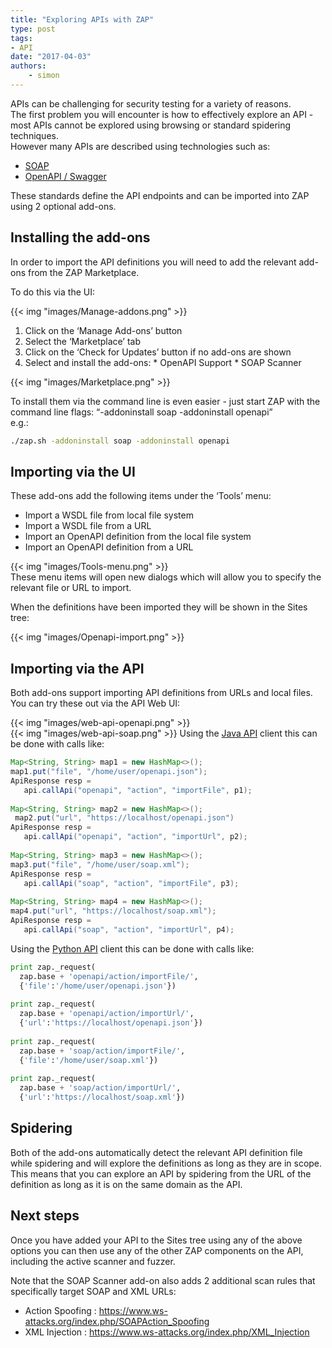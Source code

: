 ```yaml
---
title: "Exploring APIs with ZAP"
type: post
tags:
- API
date: "2017-04-03"
authors:
    - simon
---
```

APIs can be challenging for security testing for a variety of reasons.  
The first problem you will encounter is how to effectively explore an API - most APIs cannot be explored using browsing or standard spidering
techniques.  
However many APIs are described using technologies such as:  

  * [SOAP](https://en.wikipedia.org/wiki/SOAP)
  * [OpenAPI / Swagger](https://www.openapis.org/)

  
These standards define the API endpoints and can be imported into ZAP using 2 optional add-ons.  

##  Installing the add-ons

In order to import the API definitions you will need to add the relevant add-ons from the ZAP Marketplace.  
  
To do this via the UI:  
  
{{< img "images/Manage-addons.png" >}}  

  1. Click on the ‘Manage Add-ons’ button
  2. Select the ‘Marketplace’ tab
  3. Click on the ‘Check for Updates’ button if no add-ons are shown
  4. Select and install the add-ons:
    * OpenAPI Support
    * SOAP Scanner

{{< img "images/Marketplace.png" >}}  
  
  
To install them via the command line is even easier - just start ZAP with the command line flags: “-addoninstall soap -addoninstall openapi”  
e.g.:  

```sh
./zap.sh -addoninstall soap -addoninstall openapi
```

##  Importing via the UI

These add-ons add the following items under the ‘Tools’ menu:  

  * Import a WSDL file from local file system
  * Import a WSDL file from a URL
  * Import an OpenAPI definition from the local file system
  * Import an OpenAPI definition from a URL

{{< img "images/Tools-menu.png" >}}  
These menu items will open new dialogs which will allow you to specify the relevant file or URL to import.  
  
When the definitions have been imported they will be shown in the Sites tree:  
  
{{< img "images/Openapi-import.png" >}}  
  

##  Importing via the API

Both add-ons support importing API definitions from URLs and local files.  
You can try these out via the API Web UI:  
  
{{< img "images/web-api-openapi.png" >}}  
{{< img "images/web-api-soap.png" >}} Using the [Java API](https://github.com/zaproxy/zap-api-java) client this can be done with
calls like:  
  
```java
Map<String, String> map1 = new HashMap<>();  
map1.put("file", "/home/user/openapi.json");  
ApiResponse resp =  
   api.callApi("openapi", "action", "importFile", p1);  
 
Map<String, String> map2 = new HashMap<>();  
 map2.put("url", "https://localhost/openapi.json") 
ApiResponse resp =  
   api.callApi("openapi", "action", "importUrl", p2);  
 
Map<String, String> map3 = new HashMap<>();  
map3.put("file", "/home/user/soap.xml");  
ApiResponse resp =  
   api.callApi("soap", "action", "importFile", p3);  
 
Map<String, String> map4 = new HashMap<>();  
map4.put("url", "https://localhost/soap.xml");  
ApiResponse resp =  
   api.callApi("soap", "action", "importUrl", p4);
```
  
Using the [Python API](https://github.com/zaproxy/zap-api-python) client this can be done with calls like:  
  
```python
print zap._request(  
  zap.base + 'openapi/action/importFile/',  
  {'file':'/home/user/openapi.json'})  
 
print zap._request(  
  zap.base + 'openapi/action/importUrl/',  
  {'url':'https://localhost/openapi.json'})  
 
print zap._request(  
  zap.base + 'soap/action/importFile/',  
  {'file':'/home/user/soap.xml'})  
 
print zap._request(  
  zap.base + 'soap/action/importUrl/',  
  {'url':'https://localhost/soap.xml'})
```

##  Spidering

Both of the add-ons automatically detect the relevant API definition file while spidering and will explore the definitions as long as they are
in scope.  
This means that you can explore an API by spidering from the URL of the definition as long as it is on the same domain as the API.  

##  Next steps

Once you have added your API to the Sites tree using any of the above options you can then use any of the other ZAP components on the API,
including the active scanner and fuzzer.  
  
Note that the SOAP Scanner add-on also adds 2 additional scan rules that specifically target SOAP and XML URLs:  

  * Action Spoofing : <https://www.ws-attacks.org/index.php/SOAPAction_Spoofing>
  * XML Injection : <https://www.ws-attacks.org/index.php/XML_Injection>

  
  

